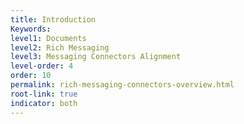 ```yaml
---
title: Introduction
Keywords:
level1: Documents
level2: Rich Messaging
level3: Messaging Connectors Alignment
level-order: 4
order: 10
permalink: rich-messaging-connectors-overview.html
root-link: true
indicator: both
---
```

